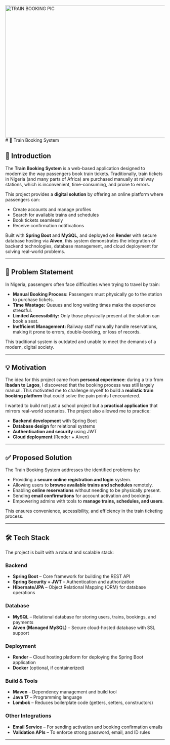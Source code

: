 
<img width="960" height="418" alt="TRAIN BOOKING PIC" src="https://github.com/user-attachments/assets/3c7ffcd8-3cd8-4b32-be70-fab427c4de67" />
# 🚆 Train Booking System

## 📖 Introduction
The **Train Booking System** is a web-based application designed to modernize the way passengers book train tickets. Traditionally, train tickets in Nigeria (and many parts of Africa) are purchased manually at railway stations, which is inconvenient, time-consuming, and prone to errors.  

This project provides a **digital solution** by offering an online platform where passengers can:
- Create accounts and manage profiles  
- Search for available trains and schedules  
- Book tickets seamlessly  
- Receive confirmation notifications  

Built with **Spring Boot** and **MySQL**, and deployed on **Render** with secure database hosting via **Aiven**, this system demonstrates the integration of backend technologies, database management, and cloud deployment for solving real-world problems.

---

## 🛑 Problem Statement
In Nigeria, passengers often face difficulties when trying to travel by train:
- **Manual Booking Process:** Passengers must physically go to the station to purchase tickets.  
- **Time Wastage:** Queues and long waiting times make the experience stressful.  
- **Limited Accessibility:** Only those physically present at the station can book a seat.  
- **Inefficient Management:** Railway staff manually handle reservations, making it prone to errors, double-booking, or loss of records.  

This traditional system is outdated and unable to meet the demands of a modern, digital society.

---

## 💡 Motivation
The idea for this project came from **personal experience**: during a trip from **Ibadan to Lagos**, I discovered that the booking process was still largely manual. This motivated me to challenge myself to build a **realistic train booking platform** that could solve the pain points I encountered.  

I wanted to build not just a school project but a **practical application** that mirrors real-world scenarios. The project also allowed me to practice:
- **Backend development** with Spring Boot  
- **Database design** for relational systems  
- **Authentication and security** using JWT  
- **Cloud deployment** (Render + Aiven)  

---

## ✅ Proposed Solution
The Train Booking System addresses the identified problems by:
- Providing a **secure online registration and login** system.  
- Allowing users to **browse available trains and schedules** remotely.  
- Enabling **online reservations** without needing to be physically present.  
- Sending **email confirmations** for account activation and bookings.  
- Empowering admins with tools to **manage trains, schedules, and users**.  

This ensures convenience, accessibility, and efficiency in the train ticketing process.

---

## 🛠️ Tech Stack
The project is built with a robust and scalable stack:

### **Backend**
- **Spring Boot** – Core framework for building the REST API  
- **Spring Security + JWT** – Authentication and authorization  
- **Hibernate/JPA** – Object Relational Mapping (ORM) for database operations  

### **Database**
- **MySQL** – Relational database for storing users, trains, bookings, and payments  
- **Aiven (Managed MySQL)** – Secure cloud-hosted database with SSL support  

### **Deployment**
- **Render** – Cloud hosting platform for deploying the Spring Boot application  
- **Docker** (optional, if containerized)  

### **Build & Tools**
- **Maven** – Dependency management and build tool  
- **Java 17** – Programming language  
- **Lombok** – Reduces boilerplate code (getters, setters, constructors)  

### **Other Integrations**
- **Email Service** – For sending activation and booking confirmation emails  
- **Validation APIs** – To enforce strong password, email, and ID rules 
 

---

